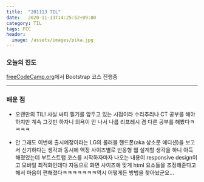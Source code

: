 ```yaml
---
title:  "201113 TIL"
date:   2020-11-13T14:25:52+09:00
category: TIL
tags: FCC
header:
  image: /assets/images/pika.jpg
---
```


<h3>오늘의 진도</h3>

[freeCodeCamp.org](https://www.freecodecamp.org/)에서 Bootstrap 코스 진행중

<hr>

<h3>배운 점</h3>

 - 오랜만의 TIL! 사실 싸피 필기를 앞두고 있는 시점이라 수리추리나 CT 공부를 해야하지만 계속 그것만 하자니 의욕이 안 나서 나름 리프레시 겸 다른 공부를 해봤다ㅋㅋㅋㅋ

 - 안 그래도 이번에 출시예정이라는 LG의 롤러블 핸드폰(aka 상소문 에디션)을 보고서 신기하다는 생각과 동시에 액정 사이즈별로 반응형 웹 설계할 생각을 하니 아득해졌었는데 부트스트랩 코스를 
시작하자마자 나오는 내용이 responsive design이고 모바일 최적화인데다 자동으로 화면 사이즈에 맞게 html 요소들을 조정해준다고 해서 마음이 편해졌다ㅋㅋㅋㅋㅋㅋㅋ역시 어떻게든 방법을 찾아놨군요...